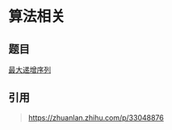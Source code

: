 # 算法相关

## 题目

[最大递增序列](./demo/longest-increasing-subsequence)

## 引用

> https://zhuanlan.zhihu.com/p/33048876
